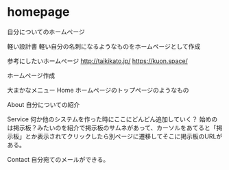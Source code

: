 # homepage
自分についてのホームページ


軽い設計書
軽い自分の名刺になるようなものをホームページとして作成

参考にしたいホームページ 
http://taikikato.jp/ 
https://kuon.space/


ホームページ作成

大まかなメニュー
Home
ホームページのトップページのようなもの

About
自分についての紹介

Service
何か他のシステムを作った時にここにどんどん追加していく？
始めのは掲示板？みたいのを紹介で掲示板のサムネがあって、カーソルをあてると「掲示板」とか表示されてクリックしたら別ページに遷移してそこに掲示板のURLがある。

Contact
自分宛てのメールができる。
